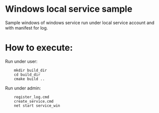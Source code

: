 Windows local service sample
==========================================================================================

Sample windows of windows service run under local service account and with manifest for log.

How to execute:
=================
Run under user:

        mkdir build_dir
        cd build_dir
        cmake build ..
        
Run under admin:

        register_log.cmd
        create_service.cmd
        net start service_win

